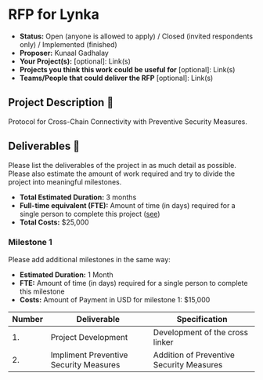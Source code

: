 # RFP for Lynka

* **Status:** Open (anyone is allowed to apply) / Closed (invited respondents only) / Implemented (finished)
* **Proposer:** Kunaal Gadhalay
* **Your Project(s):** [optional]: Link(s)
* **Projects you think this work could be useful for** [optional]: Link(s)
* **Teams/People that could deliver the RFP** [optional]: Link(s)

## Project Description :page_facing_up: 

Protocol for Cross-Chain Connectivity with Preventive Security Measures.

## Deliverables :nut_and_bolt:

Please list the deliverables of the project in as much detail as possible. Please also estimate the amount of work required and try to divide the project into meaningful milestones.

* **Total Estimated Duration:** 3 months
* **Full-time equivalent (FTE):**  Amount of time (in days) required for a single person to complete this project ([see](https://en.wikipedia.org/wiki/Full-time_equivalent)) 
* **Total Costs:** $25,000 
### Milestone 1

Please add additional milestones in the same way: 
* **Estimated Duration:** 1 Month 
* **FTE:**  Amount of time (in days) required for a single person to complete this milestone
* **Costs:** Amount of Payment in USD for milestone 1: $15,000


| Number | Deliverable | Specification | 
| ------------- | ------------- | ------------- |
| 1. | Project Development | Development of the cross linker |  
| 2.  | Impliment Preventive Security Measures |Addition of Preventive Security Measures|
